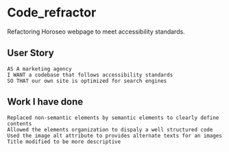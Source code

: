 # Code_refractor
Refactoring Horoseo webpage to meet accessibility standards.


## User Story

```
AS A marketing agency
I WANT a codebase that follows accessibility standards
SO THAT our own site is optimized for search engines
```
## Work I have done

```
Replaced non-semantic elements by semantic elements to clearly define contents
Allowed the elements organization to dispaly a well structured code
Used the image alt attribute to provides alternate texts for an images
Title modified to be more descriptive
